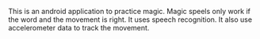 This is an android application to practice magic.
Magic speels only work if the word and the movement is right.
It uses speech recognition. 
It also use accelerometer data to track the movement.
